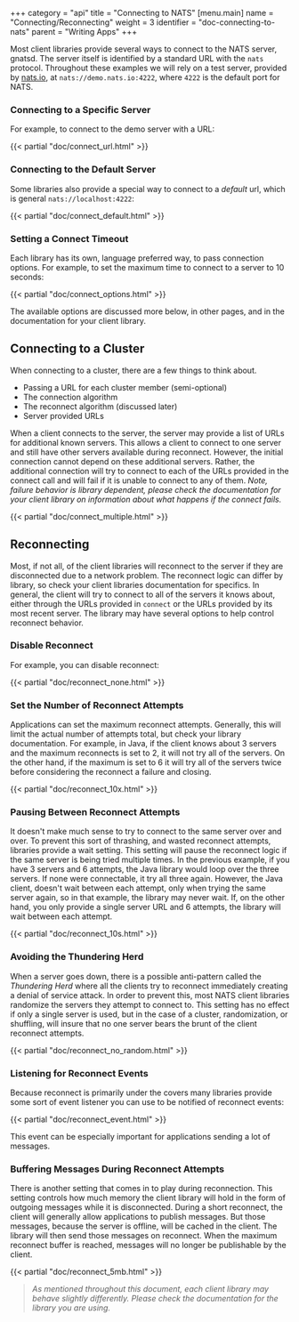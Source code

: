 +++
category = "api"
title = "Connecting to NATS"
[menu.main]
    name = "Connecting/Reconnecting"
    weight = 3
    identifier = "doc-connecting-to-nats"
    parent = "Writing Apps"
+++

Most client libraries provide several ways to connect to the NATS server, gnatsd. The server itself is identified by a standard URL with the `nats` protocol. Throughout these examples we will rely on a test server, provided by [nats.io](https://nats.io), at `nats://demo.nats.io:4222`, where `4222` is the default port for NATS. 

### Connecting to a Specific Server

For example, to connect to the demo server with a URL:

{{< partial "doc/connect_url.html" >}}

### Connecting to the Default Server

Some libraries also provide a special way to connect to a *default* url, which is general `nats://localhost:4222`:

{{< partial "doc/connect_default.html" >}}

### Setting a Connect Timeout

Each library has its own, language preferred way, to pass connection options. For example, to set the maximum time to connect to a server to 10 seconds:

{{< partial "doc/connect_options.html" >}}

The available options are discussed more below, in other pages, and in the documentation for your client library.

## Connecting to a Cluster

When connecting to a cluster, there are a few things to think about.

* Passing a URL for each cluster member (semi-optional)
* The connection algorithm
* The reconnect algorithm (discussed later)
* Server provided URLs

When a client connects to the server, the server may provide a list of URLs for additional known servers. This allows a client to connect to one server and still have other servers available during reconnect. However, the initial connection cannot depend on these additional servers. Rather, the additional connection will try to connect to each of the URLs provided in the connect call and will fail if it is unable to connect to any of them. *Note, failure behavior is library dependent, please check the documentation for your client library on information about what happens if the connect fails.*

{{< partial "doc/connect_multiple.html" >}}

## Reconnecting

Most, if not all, of the client libraries will reconnect to the server if they are disconnected due to a network problem. The reconnect logic can differ by library, so check your client libraries documentation for specifics. In general, the client will try to connect to all of the servers it knows about, either through the URLs provided in `connect` or the URLs provided by its most recent server. The library may have several options to help control reconnect behavior.

### Disable Reconnect

For example, you can disable reconnect:

{{< partial "doc/reconnect_none.html" >}}

### Set the Number of Reconnect Attempts

Applications can set the maximum reconnect attempts. Generally, this will limit the actual number of attempts total, but check your library documentation. For example, in Java, if the client knows about 3 servers and the maximum reconnects is set to 2, it will not try all of the servers. On the other hand, if the maximum is set to 6 it will try all of the servers twice before considering the reconnect a failure and closing.

{{< partial "doc/reconnect_10x.html" >}}

### Pausing Between Reconnect Attempts

It doesn't make much sense to try to connect to the same server over and over. To prevent this sort of thrashing, and wasted reconnect attempts, libraries provide a wait setting. This setting will pause the reconnect logic if the same server is being tried multiple times. In the previous example, if you have 3 servers and 6 attempts, the Java library would loop over the three servers. If none were connectable, it try all three again. However, the Java client, doesn't wait between each attempt, only when trying the same server again, so in that example, the library may never wait. If, on the other hand, you only provide a single server URL and 6 attempts, the library will wait between each attempt.

{{< partial "doc/reconnect_10s.html" >}}

### Avoiding the Thundering Herd

When a server goes down, there is a possible anti-pattern called the *Thundering Herd* where all the clients try to reconnect immediately creating a denial of service attack. In order to prevent this, most NATS client libraries randomize the servers they attempt to connect to. This setting has no effect if only a single server is used, but in the case of a cluster, randomization, or shuffling, will insure that no one server bears the brunt of the client reconnect attempts.

{{< partial "doc/reconnect_no_random.html" >}}

### Listening for Reconnect Events

Because reconnect is primarily under the covers many libraries provide some sort of event listener you can use to be notified of reconnect events:

{{< partial "doc/reconnect_event.html" >}}

This event can be especially important for applications sending a lot of messages.

### Buffering Messages During Reconnect Attempts

There is another setting that comes in to play during reconnection. This setting controls how much memory the client library will hold in the form of outgoing messages while it is disconnected. During a short reconnect, the client will generally allow applications to publish messages. But those messages, because the server is offline, will be cached in the client. The library will then send those messages on reconnect. When the maximum reconnect buffer is reached, messages will no longer be publishable by the client.

{{< partial "doc/reconnect_5mb.html" >}}

> *As mentioned throughout this document, each client library may behave slightly differently. Please check the documentation for the library you are using.*
